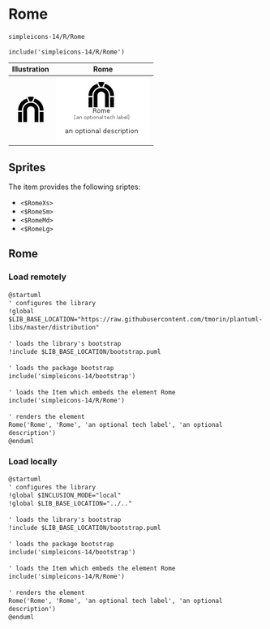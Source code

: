 # Rome


```text
simpleicons-14/R/Rome
```

```text
include('simpleicons-14/R/Rome')
```



| Illustration | Rome |
| :---: | :---: |
| ![illustration for Illustration](../../simpleicons-14/R/Rome.png) | ![illustration for Rome](../../simpleicons-14/R/Rome.Local.png) |



## Sprites
The item provides the following sriptes:

- `<$RomeXs>`
- `<$RomeSm>`
- `<$RomeMd>`
- `<$RomeLg>`





## Rome

### Load remotely
```plantuml
@startuml
' configures the library
!global $LIB_BASE_LOCATION="https://raw.githubusercontent.com/tmorin/plantuml-libs/master/distribution"

' loads the library's bootstrap
!include $LIB_BASE_LOCATION/bootstrap.puml

' loads the package bootstrap
include('simpleicons-14/bootstrap')

' loads the Item which embeds the element Rome
include('simpleicons-14/R/Rome')

' renders the element
Rome('Rome', 'Rome', 'an optional tech label', 'an optional description')
@enduml
```

### Load locally
```plantuml
@startuml
' configures the library
!global $INCLUSION_MODE="local"
!global $LIB_BASE_LOCATION="../.."

' loads the library's bootstrap
!include $LIB_BASE_LOCATION/bootstrap.puml

' loads the package bootstrap
include('simpleicons-14/bootstrap')

' loads the Item which embeds the element Rome
include('simpleicons-14/R/Rome')

' renders the element
Rome('Rome', 'Rome', 'an optional tech label', 'an optional description')
@enduml
```

